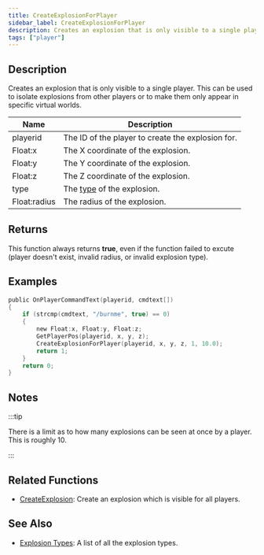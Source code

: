 ```yaml
---
title: CreateExplosionForPlayer
sidebar_label: CreateExplosionForPlayer
description: Creates an explosion that is only visible to a single player.
tags: ["player"]
---
```


## Description

Creates an explosion that is only visible to a single player. This can be used to isolate explosions from other players or to make them only appear in specific virtual worlds.

| Name         | Description                                              |
| ------------ | -------------------------------------------------------- |
| playerid     | The ID of the player to create the explosion for.        |
| Float:x      | The X coordinate of the explosion.                       |
| Float:y      | The Y coordinate of the explosion.                       |
| Float:z      | The Z coordinate of the explosion.                       |
| type         | The [type](../resources/explosionlist) of the explosion. |
| Float:radius | The radius of the explosion.                             |

## Returns

This function always returns **true**, even if the function failed to excute (player doesn't exist, invalid radius, or invalid explosion type).

## Examples

```c
public OnPlayerCommandText(playerid, cmdtext[])
{
    if (strcmp(cmdtext, "/burnme", true) == 0)
    {
        new Float:x, Float:y, Float:z;
        GetPlayerPos(playerid, x, y, z);
        CreateExplosionForPlayer(playerid, x, y, z, 1, 10.0);
        return 1;
    }
    return 0;
}
```

## Notes

:::tip

There is a limit as to how many explosions can be seen at once by a player. This is roughly 10.

:::

## Related Functions

- [CreateExplosion](CreateExplosion): Create an explosion which is visible for all players.

## See Also

- [Explosion Types](../resources/explosionlist): A list of all the explosion types.
